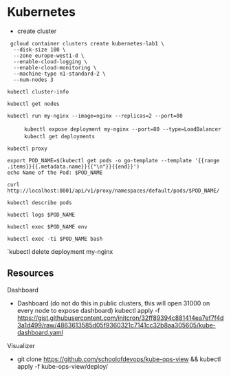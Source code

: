 # Kubernetes 

- create cluster

``` 
 gcloud container clusters create kubernetes-lab1 \
  --disk-size 100 \
  --zone europe-west1-d \
  --enable-cloud-logging \
  --enable-cloud-monitoring \
  --machine-type n1-standard-2 \
  --num-nodes 3
```

`kubectl cluster-info`

`kubectl get nodes`

```
kubectl run my-nginx --image=nginx --replicas=2 --port=80
```
           
`kubectl expose deployment my-nginx --port=80 --type=LoadBalancer`
           
`kubectl get deployments`

`kubectl proxy`

```
export POD_NAME=$(kubectl get pods -o go-template --template '{{range .items}}{{.metadata.name}}{{"\n"}}{{end}}')
echo Name of the Pod: $POD_NAME
```

`curl http://localhost:8001/api/v1/proxy/namespaces/default/pods/$POD_NAME/`

`kubectl describe pods`

`kubectl logs $POD_NAME`

`kubectl exec $POD_NAME env`

`kubectl exec -ti $POD_NAME bash`

`kubectl delete deployment my-nginx


## Resources

Dashboard

- Dashboard (do not do this in public clusters, this will open 31000 on every node to expose dashboard)
  kubectl apply -f https://gist.githubusercontent.com/initcron/32ff89394c881414ea7ef7f4d3a1d499/raw/4863613585d05f9360321c7141cc32b8aa305605/kube-dashboard.yaml 
  
Visualizer

- git clone https://github.com/schoolofdevops/kube-ops-view && kubectl apply -f kube-ops-view/deploy/ 
